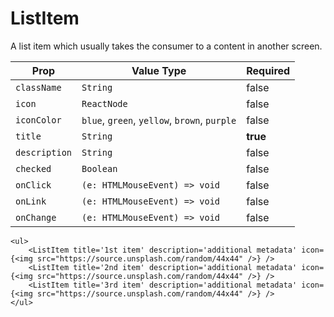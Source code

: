 # ListItem
A list item which usually takes the consumer to a content in another screen.

| Prop |  Value Type | Required |
| --- | --- | --- |
| `className` | `String` | false |
| `icon` | `ReactNode` | false |
| `iconColor` | `blue`, `green`, `yellow`, `brown`, `purple` | false |
| `title` | `String` | **true** |
| `description` | `String` | false |
| `checked` | `Boolean` | false |
| `onClick` | `(e: HTMLMouseEvent) => void` | false |
| `onLink` | `(e: HTMLMouseEvent) => void` | false |
| `onChange` | `(e: HTMLMouseEvent) => void` | false |

```
<ul>
    <ListItem title='1st item' description='additional metadata' icon={<img src="https://source.unsplash.com/random/44x44" />} />
    <ListItem title='2nd item' description='additional metadata' icon={<img src="https://source.unsplash.com/random/44x44" />} />
    <ListItem title='3rd item' description='additional metadata' icon={<img src="https://source.unsplash.com/random/44x44" />} />
</ul>
```
